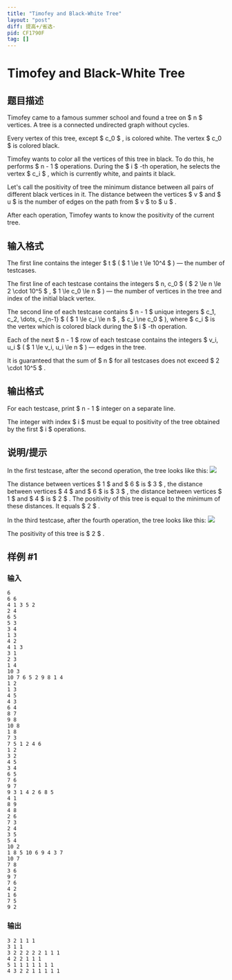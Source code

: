 ```yaml
---
title: "Timofey and Black-White Tree"
layout: "post"
diff: 提高+/省选-
pid: CF1790F
tag: []
---
```


# Timofey and Black-White Tree

## 题目描述

Timofey came to a famous summer school and found a tree on $ n $ vertices. A tree is a connected undirected graph without cycles.

Every vertex of this tree, except $ c_0 $ , is colored white. The vertex $ c_0 $ is colored black.

Timofey wants to color all the vertices of this tree in black. To do this, he performs $ n - 1 $ operations. During the $ i $ -th operation, he selects the vertex $ c_i $ , which is currently white, and paints it black.

Let's call the positivity of tree the minimum distance between all pairs of different black vertices in it. The distance between the vertices $ v $ and $ u $ is the number of edges on the path from $ v $ to $ u $ .

After each operation, Timofey wants to know the positivity of the current tree.

## 输入格式

The first line contains the integer $ t $ ( $ 1 \le t \le 10^4 $ ) — the number of testcases.

The first line of each testcase contains the integers $ n, c_0 $ ( $ 2 \le n \le 2 \cdot 10^5 $ , $ 1 \le c_0 \le n $ ) — the number of vertices in the tree and index of the initial black vertex.

The second line of each testcase contains $ n - 1 $ unique integers $ c_1, c_2, \dots, c_{n-1} $ ( $ 1 \le c_i \le n $ , $ c_i \ne c_0 $ ), where $ c_i $ is the vertex which is colored black during the $ i $ -th operation.

Each of the next $ n - 1 $ row of each testcase contains the integers $ v_i, u_i $ ( $ 1 \le v_i, u_i \le n $ ) — edges in the tree.

It is guaranteed that the sum of $ n $ for all testcases does not exceed $ 2 \cdot 10^5 $ .

## 输出格式

For each testcase, print $ n - 1 $ integer on a separate line.

The integer with index $ i $ must be equal to positivity of the tree obtained by the first $ i $ operations.

## 说明/提示

In the first testcase, after the second operation, the tree looks like this: ![](https://cdn.luogu.com.cn/upload/vjudge_pic/CF1790F/a32165e192e2b6f9339d786991ed5f6c93b66d14.png)

The distance between vertices $ 1 $ and $ 6 $ is $ 3 $ , the distance between vertices $ 4 $ and $ 6 $ is $ 3 $ , the distance between vertices $ 1 $ and $ 4 $ is $ 2 $ . The positivity of this tree is equal to the minimum of these distances. It equals $ 2 $ .

In the third testcase, after the fourth operation, the tree looks like this: ![](https://cdn.luogu.com.cn/upload/vjudge_pic/CF1790F/fd53da75cc7d2ed2c5c7b22e26af36d60231a33d.png)

The positivity of this tree is $ 2 $ .

## 样例 #1

### 输入

```
6
6 6
4 1 3 5 2
2 4
6 5
5 3
3 4
1 3
4 2
4 1 3
3 1
2 3
1 4
10 3
10 7 6 5 2 9 8 1 4
1 2
1 3
4 5
4 3
6 4
8 7
9 8
10 8
1 8
7 3
7 5 1 2 4 6
1 2
3 2
4 5
3 4
6 5
7 6
9 7
9 3 1 4 2 6 8 5
4 1
8 9
4 8
2 6
7 3
2 4
3 5
5 4
10 2
1 8 5 10 6 9 4 3 7
10 7
7 8
3 6
9 7
7 6
4 2
1 6
7 5
9 2
```

### 输出

```
3 2 1 1 1 
3 1 1 
3 2 2 2 2 2 1 1 1 
4 2 2 1 1 1 
5 1 1 1 1 1 1 1 
4 3 2 2 1 1 1 1 1
```

